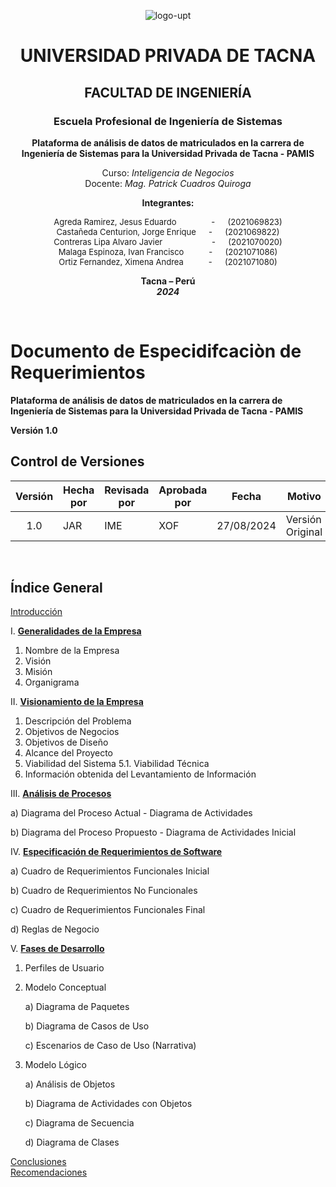 <center>

![logo-upt](../media/logo-upt.png)

# UNIVERSIDAD PRIVADA DE TACNA  
## FACULTAD DE INGENIERÍA  
### Escuela Profesional de Ingeniería de Sistemas

**Plataforma de análisis de datos de matriculados en la carrera de Ingeniería de Sistemas para la Universidad Privada de Tacna - PAMIS**

Curso: *Inteligencia de Negocios*  
Docente: *Mag. Patrick Cuadros Quiroga*

**Integrantes:**

<p style="font-size: 13px;">Agreda Ramirez, Jesus Eduardo  &emsp;&emsp;&emsp;&emsp;- &emsp;  (2021069823)
<br>Castañeda Centurion, Jorge Enrique &emsp; - &emsp; (2021069822)
<br>Contreras Lipa Alvaro Javier &emsp;&emsp;&emsp;&emsp;&emsp;&ensp; - &emsp;  (2021070020)
<br>Malaga Espinoza, Ivan Francisco &emsp;&emsp;&ensp; - &emsp; (2021071086)
<br>Ortiz Fernandez, Ximena Andrea &emsp;&emsp;&ensp; - &emsp;  (2021071080)</p>

**Tacna – Perú**  
***2024***

</center>

<div style="page-break-after: always; visibility: hidden">\pagebreak</div>

# **Documento de Especidifcaciòn de Requerimientos**

**Plataforma de análisis de datos de matriculados en la carrera de Ingeniería de Sistemas para la Universidad Privada de Tacna - PAMIS**

**Versión 1.0**

## **Control de Versiones**

| Versión | Hecha por | Revisada por | Aprobada por | Fecha      | Motivo           |
| :-----: | --------- | ------------ | ------------ | ---------- | ---------------- |
| 1.0     | JAR       | IME          | XOF          | 27/08/2024 | Versión Original |

<div style="page-break-after: always; visibility: hidden">\pagebreak</div>


## **Índice General**

 [Introducción](#introducción)  

I. [**Generalidades de la Empresa**](#1)  
   1. Nombre de la Empresa
   2. Visión
   3. Misión
   4. Organigrama 

II. [**Visionamiento de la Empresa**](#2)    
   1. Descripción del Problema
   2. Objetivos de Negocios
   3. Objetivos de Diseño
   4. Alcance del Proyecto
   5. Viabilidad del Sistema
      5.1. Viabilidad Técnica
   6. Información obtenida del Levantamiento de Información

III. [**Análisis de Procesos**](#3)

   a) Diagrama del Proceso Actual - Diagrama de Actividades
   
   b) Diagrama del Proceso Propuesto - Diagrama de Actividades Inicial

IV. [**Especificación de Requerimientos de Software**](#4) 

   a) Cuadro de Requerimientos Funcionales Inicial

   b) Cuadro de Requerimientos No Funcionales

   c) Cuadro de Requerimientos Funcionales Final

   d) Reglas de Negocio

V. [**Fases de Desarrollo**](#5)   
   1. Perfiles de Usuario
   2. Modelo Conceptual

      a) Diagrama de Paquetes

      b) Diagrama de Casos de Uso 

      c) Escenarios de Caso de Uso (Narrativa)

   3. Modelo Lógico

      a) Análisis de Objetos

      b) Diagrama de Actividades con Objetos

      c) Diagrama de Secuencia 
      
      d) Diagrama de Clases

[Conclusiones](#conclusiones)  
[Recomendaciones](#recomendaciones)  


<div style="page-break-after: always; visibility: hidden">\pagebreak</div>